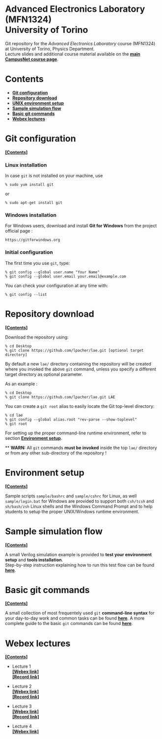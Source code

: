 # Advanced Electronics Laboratory (MFN1324) <br/> University of Torino

Git repository for the _Advanced Electronics Laboratory_ course (MFN1324) at University of Torino, Physics Department.<br/>
Lecture slides and additional course material available on the [**main CampusNet course page**](https://fisica.campusnet.unito.it/do/lezioni.pl/Show?_id=70d4).


# Contents

* [**Git configuration**](#git-configuration)
* [**Repository download**](#repository-download)
* [**UNIX environment setup**](#environment-setup)
* [**Sample simulation flow**](#sample-simulation-flow)
* [**Basic git commands**](#basic-git-commands)
* [**Webex lectures**](#webex-lectures)


# Git configuration
[**[Contents]**](#contents)

### Linux installation

In case `git` is not installed on your machine, use

```
% sudo yum install git
```

or

```
% sudo apt-get install git
```


### Windows installation

For Windows users, download and install **Git for Windows** from the project official page : 

```
https://gitforwindows.org
```


### Initial configuration

The first time you use `git`, type:

```
% git config --global user.name "Your Name"
% git config --global user.email your.email@example.com
```

You can check your configuration at any time with:

```
% git config --list
```


# Repository download
[**[Contents]**](#contents)

Download the repository using:


```
% cd Desktop
% git clone https://github.com/lpacher/lae.git [optional target directory]
```

By default a new `lae/` directory containing the repository will be created where you invoked the above `git` command, unless
you specify a different target directory as optional parameter.

As an example :


```
% cd Desktop
% git clone https://github.com/lpacher/lae.git LAE
```


You can create a `git root` alias to easily locate the Git top-level directory:

```
% cd lae
% git config --global alias.root "rev-parse --show-toplevel"
% git root
```

For setting up the proper command-line runtime environment, refer to section [**Environment setup**](#environment-setup).

** **WARN:** All `git` commands **must be invoked** inside the top `lae/` directory or from any other sub-directory of the repository !


# Environment setup
[**[Contents]**](#contents)

Sample scripts `sample/bashrc` and `sample/cshrc` for Linux, as well `sample/login.bat` for Windows are provided to support 
both `csh/tcsh` and `sh/bash/zsh` Linux shells and the Windows Command Prompt and to help students to setup the proper UNIX/Windows
runtime environment.

# Sample simulation flow
[**[Contents]**](#contents)

A small Verilog simulation example is provided to **test your environment setup** and **tools installation**.<br/>
Step-by-step instruction explaining how to run this test flow can be found [**here**](fpga/test/README.md).


# Basic git commands
[**[Contents]**](#contents)

A small collection of most frequentely used `git` **command-line syntax** for your day-to-day work and common tasks can be found [**here**](doc/git/README.md).
A more complete guide to the basic `git` commands can be found [**here**](http://doc.gitlab.com/ee/gitlab-basics/start-using-git.html).



# Webex lectures
[**[Contents]**](#contents)

* Lecture 1<br/>
[**[Webex link]**](https://unito.webex.com/unito/j.php?MTID=m43898a5fdd9844dbfb3abc4dcf49b780)<br/>
[**[Record link]**](https://unito.webex.com/recordingservice/sites/unito/recording/bf7ac1a2dc3d43dba524390112ee13db)

* Lecture 2<br/>
[**[Webex link]**](https://unito.webex.com/unito/j.php?MTID=m72f73fcda2b25e3710dfa22e3de0b1af)<br/>
[**[Record link]**](https://unito.webex.com/recordingservice/sites/unito/recording/play/5d89e415fb83422ca4400d35aecdc026)

* Lecture 3<br/>
[**[Webex link]**](https://unito.webex.com/unito/j.php?MTID=med80880534a0d09bb2c23ee393302382)<br/>
[**[Record link]**](https://unito.webex.com/recordingservice/sites/unito/recording/play/462fdafa9e2e45629207c88bdb16e141)


* Lecture 4<br/>
[**[Webex link]**](https://unito.webex.com/unito/j.php?MTID=m313e97db933a759d6ef614e8ce86d2bd)<br/>

